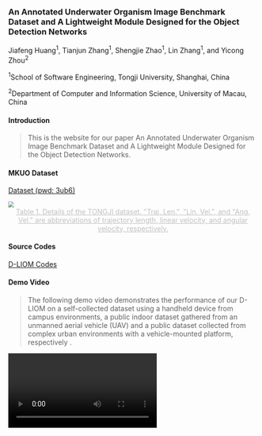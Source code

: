 ### An Annotated Underwater Organism Image Benchmark Dataset and A Lightweight Module Designed for the Object Detection Networks

Jiafeng Huang<sup>1</sup>, Tianjun Zhang<sup>1</sup>, Shengjie Zhao<sup>1</sup>, Lin Zhang<sup>1</sup>, and Yicong Zhou<sup>2</sup>

<sup>1</sup>School of Software Engineering, Tongji University, Shanghai, China

<sup>2</sup>Department of Computer and Information Science, University of Macau, China

#### Introduction

>  This is the website for our paper An Annotated Underwater Organism Image Benchmark Dataset and A Lightweight Module Designed for the Object Detection Networks.

#### MKUO Dataset

[Dataset (pwd: 3ub6)](https://pan.baidu.com/s/1f8Dvh7z73PEbFA6DKwRdQw)

<img src="dataset.jpg" style="zoom: 70%;" />

<center style="color:#C0C0C0;text-decoration:underline">Table 1. Details of the TONGJI dataset. "Traj. Len.", "Lin. Vel.", and "Ang. Vel." are abbreviations of trajectory length, linear velocity, and angular velocity, respectively.</center>

#### Source Codes

[D-LIOM Codes](https://github.com/peterWon/dlio)

#### Demo Video

> The following demo video demonstrates the performance of our D-LIOM on a self-collected dataset using a handheld device from campus environments, a public indoor dataset gathered from an unmanned aerial vehicle (UAV) and a public dataset collected from complex urban environments with a vehicle-mounted platform, respectively .

<video id="v1" controls="" src="dliom-no-zsj-compress.mp4" preload="true">


